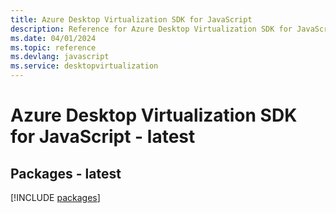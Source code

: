 ```yaml
---
title: Azure Desktop Virtualization SDK for JavaScript
description: Reference for Azure Desktop Virtualization SDK for JavaScript
ms.date: 04/01/2024
ms.topic: reference
ms.devlang: javascript
ms.service: desktopvirtualization
---
```

# Azure Desktop Virtualization SDK for JavaScript - latest
## Packages - latest
[!INCLUDE [packages](desktop-virtualization-index.md)]